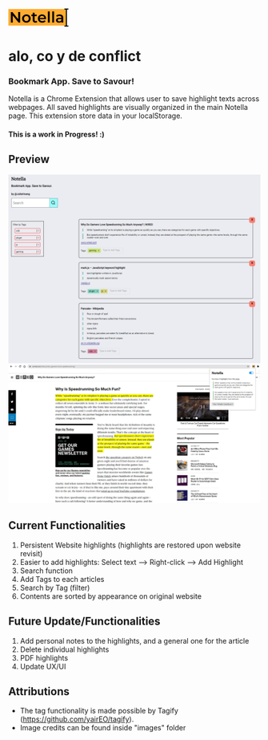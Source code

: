 ![Notella](https://github.com/julhoang/Notella/blob/main/favicon_io/main_logo.png)

# alo, co y de conflict
### Bookmark App. Save to Savour!

Notella is a Chrome Extension that allows user to save highlight texts across webpages.
All saved highlights are visually organized in the main Notella page.
This extension store data in your localStorage.

#### This is a work in Progress! :)

## Preview

![Notella Main Page](https://github.com/julhoang/Notella/blob/main/images/notella_mainpage_2.PNG)
![Notella PopUp and Website Highlight](https://github.com/julhoang/Notella/blob/main/images/web_highlight_1.jpg)

## Current Functionalities

1. Persistent Website highlights (highlights are restored upon website revisit)
2. Easier to add highlights: Select text --> Right-click --> Add Highlight
3. Search function
4. Add Tags to each articles
5. Search by Tag (filter)
6. Contents are sorted by appearance on original website

## Future Update/Functionalities

1. Add personal notes to the highlights, and a general one for the article
2. Delete individual highlights
3. PDF highlights
4. Update UX/UI

## Attributions

- The tag functionality is made possible by Tagify (https://github.com/yairEO/tagify).
- Image credits can be found inside "images" folder
